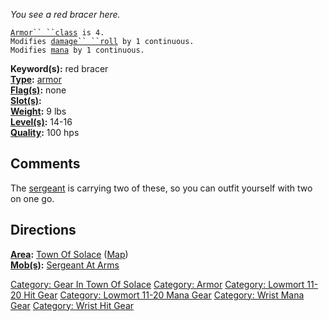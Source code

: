 *You see a red bracer here.*

[`Armor`` ``class`](Armor_Values "wikilink")` is 4.`  
`Modifies `[`damage`` ``roll`](Damage_Roll "wikilink")` by 1 continuous.`  
`Modifies `[`mana`](Mana_Points "wikilink")` by 1 continuous.`

**Keyword(s):** red bracer  
**[Type](:Category:_Object_Types "wikilink"):**
[armor](:Category:_Armor "wikilink")  
**[Flag(s)](:Category:_Object_Flags "wikilink"):** none  
**[Slot(s)](Object_Slots "wikilink"):** <worn on wrist>  
**[Weight](Object_Weight "wikilink"):** 9 lbs  
**[Level(s)](Object_Level "wikilink"):** 14-16  
**[Quality](Object_Quality "wikilink"):** 100 hps  

## Comments

The [sergeant](Sergeant_At_Arms "wikilink") is carrying two of these, so
you can outfit yourself with two on one go.

## Directions

**[Area](:Category:_Areas "wikilink"):** [Town Of
Solace](:Category:_Town_Of_Solace "wikilink")
([Map](Town_Of_Solace_Map "wikilink"))  
**[Mob(s)](:Category:_Mobs "wikilink"):** [Sergeant At
Arms](Sergeant_At_Arms "wikilink")  

[Category: Gear In Town Of
Solace](Category:_Gear_In_Town_Of_Solace "wikilink") [Category:
Armor](Category:_Armor "wikilink") [Category: Lowmort 11-20 Hit
Gear](Category:_Lowmort_11-20_Hit_Gear "wikilink") [Category: Lowmort
11-20 Mana Gear](Category:_Lowmort_11-20_Mana_Gear "wikilink")
[Category: Wrist Mana Gear](Category:_Wrist_Mana_Gear "wikilink")
[Category: Wrist Hit Gear](Category:_Wrist_Hit_Gear "wikilink")

